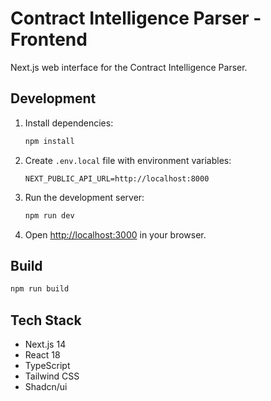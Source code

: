 # Contract Intelligence Parser - Frontend

Next.js web interface for the Contract Intelligence Parser.

## Development

1. Install dependencies:
   ```bash
   npm install
   ```

2. Create `.env.local` file with environment variables:
   ```
   NEXT_PUBLIC_API_URL=http://localhost:8000
   ```

3. Run the development server:
   ```bash
   npm run dev
   ```

4. Open [http://localhost:3000](http://localhost:3000) in your browser.

## Build

```bash
npm run build
```

## Tech Stack

- Next.js 14
- React 18
- TypeScript
- Tailwind CSS
- Shadcn/ui
